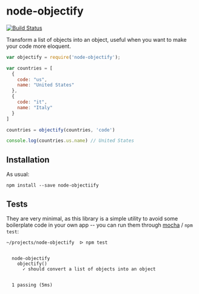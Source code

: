 # node-objectify

[![Build Status](https://travis-ci.org/odino/node-objectify.svg?branch=master)](https://travis-ci.org/odino/node-objectify)

Transform a list of objects into an object, useful
when you want to make your code more eloquent.

``` javascript
var objectify = require('node-objectify');

var countries = [
  {
    code: "us",
    name: "United States"
  },
  {
    code: "it",
    name: "Italy"
  }
]

countries = objectify(countries, 'code')

console.log(countries.us.name) // United States
```

## Installation

As usual:

```
npm install --save node-objectiify
```

## Tests

They are very minimal, as this library is a simple utility
to avoid some boilerplate code in your own app -- you can
run them through [mocha](http://mochajs.org/) / `npm test`:

```
~/projects/node-objectify  ᐅ npm test


  node-objectify
    objectify()
      ✓ should convert a list of objects into an object 


  1 passing (5ms)
```
